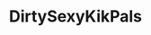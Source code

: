 ---
title: DirtySexyKikPals
crosslinks:
- Roleplaykik
- NSFW_KIK
- TrollYChromosome
- BHMGoneWild
- sexsells
---